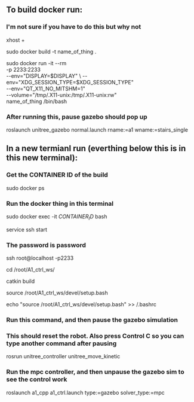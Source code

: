 ## To build docker run:

### I'm not sure if you have to do this but why not
xhost + 

sudo docker build -t name_of_thing .

sudo docker run -it --rm \
	-p 2233:2233 \
	--env="DISPLAY=$DISPLAY" \
	--env="XDG_SESSION_TYPE=$XDG_SESSION_TYPE" \
	--env="QT_X11_NO_MITSHM=1" \
	--volume="/tmp/.X11-unix:/tmp/.X11-unix:rw" \
	name_of_thing /bin/bash

### After running this, pause gazebo should pop up
roslaunch unitree_gazebo normal.launch rname:=a1 wname:=stairs_single 

## In a new termianl run (everthing below this is in this new terminal):

### Get the CONTAINER ID of the build
sudo docker ps

### Run the docker thing in this terminal
sudo docker exec -it $CONTAINER_ID$ bash

service ssh start

### The password is password
ssh root@localhost -p2233

cd /root/A1_ctrl_ws/

catkin build

source /root/A1_ctrl_ws/devel/setup.bash

echo "source /root/A1_ctrl_ws/devel/setup.bash" >> /.bashrc

### Run this command, and then pause the gazebo simulation
### This should reset the robot. Also press Control C so you can type another command after pausing
rosrun unitree_controller unitree_move_kinetic

### Run the mpc controller, and then unpause the gazebo sim to see the control work
roslaunch a1_cpp a1_ctrl.launch type:=gazebo solver_type:=mpc


